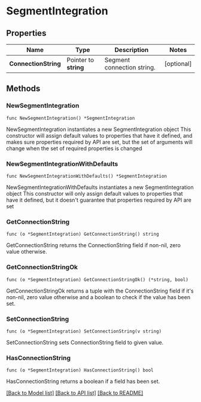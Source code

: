 # SegmentIntegration

## Properties

Name | Type | Description | Notes
------------ | ------------- | ------------- | -------------
**ConnectionString** | Pointer to **string** | Segment connection string. | [optional] 

## Methods

### NewSegmentIntegration

`func NewSegmentIntegration() *SegmentIntegration`

NewSegmentIntegration instantiates a new SegmentIntegration object
This constructor will assign default values to properties that have it defined,
and makes sure properties required by API are set, but the set of arguments
will change when the set of required properties is changed

### NewSegmentIntegrationWithDefaults

`func NewSegmentIntegrationWithDefaults() *SegmentIntegration`

NewSegmentIntegrationWithDefaults instantiates a new SegmentIntegration object
This constructor will only assign default values to properties that have it defined,
but it doesn't guarantee that properties required by API are set

### GetConnectionString

`func (o *SegmentIntegration) GetConnectionString() string`

GetConnectionString returns the ConnectionString field if non-nil, zero value otherwise.

### GetConnectionStringOk

`func (o *SegmentIntegration) GetConnectionStringOk() (*string, bool)`

GetConnectionStringOk returns a tuple with the ConnectionString field if it's non-nil, zero value otherwise
and a boolean to check if the value has been set.

### SetConnectionString

`func (o *SegmentIntegration) SetConnectionString(v string)`

SetConnectionString sets ConnectionString field to given value.

### HasConnectionString

`func (o *SegmentIntegration) HasConnectionString() bool`

HasConnectionString returns a boolean if a field has been set.


[[Back to Model list]](../README.md#documentation-for-models) [[Back to API list]](../README.md#documentation-for-api-endpoints) [[Back to README]](../README.md)


